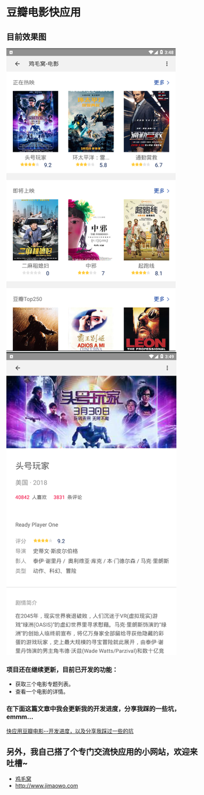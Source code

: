 # 豆瓣电影快应用
## 目前效果图
![image](https://github.com/jimaowo/douban/blob/master/kyydb1.png)
![image](https://github.com/jimaowo/douban/blob/master/kyydb2.png)


### 项目还在继续更新，目前已开发的功能：
- 获取三个电影专题列表。
- 查看一个电影的详情。


### 在下面这篇文章中我会更新我的开发进度，分享我踩的一些坑，emmm...
[快应用豆瓣电影--开发进度，以及分享我踩过一些的坑 ](http://www.jimaowo.com/article/7)


## 另外，我自己搭了个专门交流快应用的小网站，欢迎来吐槽~
- [鸡毛窝](http://www.jimaowo.com)
- http://www.jimaowo.com
